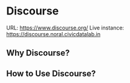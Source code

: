 # Discourse

URL: https://www.discourse.org/
Live instance: https://discourse.noral.civicdatalab.in

## Why Discourse?



## How to Use Discourse?